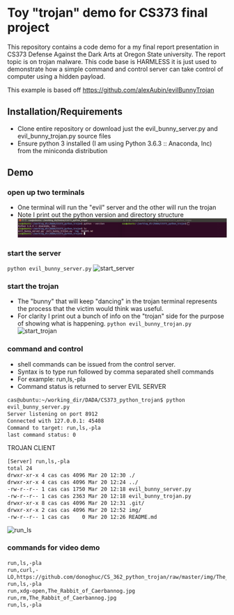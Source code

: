 # Toy "trojan" demo for CS373 final project
This repository contains a code demo for a my final report presentation in CS373 Defense Against the Dark Arts at Oregon State university. The report topic is on trojan malware. This code base is HARMLESS it is just used to demonstrate how a simple command and control server can take control of computer using a hidden payload. 

This example is based off https://github.com/alexAubin/evilBunnyTrojan

## Installation/Requirements 
- Clone entire repository or download just the evil_bunny_server.py and evil_bunny_trojan.py source files
- Ensure python 3 installed (I am using Python 3.6.3 :: Anaconda, Inc) from the miniconda distribution

## Demo
### open up two terminals
- One terminal will run the "evil" server and the other will run the trojan
- Note I print out the python version and directory structure
![two_terms](img/two_terms.png?raw=true "two_terms")

### start the server
``` python evil_bunny_server.py ```
![start_server](img/start_server.png?raw=true "start_server")

### start the trojan
- The "bunny" that will keep "dancing" in the trojan terminal represents the process that the victim would think was useful. 
- For clarity I print out a bunch of info on the "trojan" side for the purpose of showing what is happening. 
``` python evil_bunny_trojan.py ```
![start_trojan](img/start_trojan.png?raw=true "start_trojan")

### command and control
- shell commands can be issued from the control server. 
- Syntax is to type run followed by comma separated shell commands
- For example: run,ls,-pla
- Command status is returned to server 
EVIL SERVER
```
cas@ubuntu:~/working_dir/DADA/CS373_python_trojan$ python evil_bunny_server.py 
Server listening on port 8912
Connected with 127.0.0.1: 45408
Command to target: run,ls,-pla
last command status: 0
```
TROJAN CLIENT
```
[Server] run,ls,-pla
total 24
drwxr-xr-x 4 cas cas 4096 Mar 20 12:30 ./
drwxr-xr-x 4 cas cas 4096 Mar 20 12:24 ../
-rw-r--r-- 1 cas cas 1750 Mar 20 12:18 evil_bunny_server.py
-rw-r--r-- 1 cas cas 2363 Mar 20 12:18 evil_bunny_trojan.py
drwxr-xr-x 8 cas cas 4096 Mar 20 12:31 .git/
drwxr-xr-x 2 cas cas 4096 Mar 20 12:52 img/
-rw-r--r-- 1 cas cas    0 Mar 20 12:26 README.md
```
![run_ls](img/run_ls.png?raw=true "run_ls")

### commands for video demo
```
run,ls,-pla
run,curl,-LO,https://github.com/donoghuc/CS_362_python_trojan/raw/master/img/The_Rabbit_of_Caerbannog.jpg
run,ls,-pla
run,xdg-open,The_Rabbit_of_Caerbannog.jpg
run,rm,The_Rabbit_of_Caerbannog.jpg
run,ls,-pla
```
